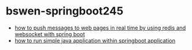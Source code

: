 # bswen-springboot245

- [how to push messages to web pages in real time by using redis and websocket with spring boot](https://www.bswen.com/2021/05/springboot-redis-pubsub-websocket-push.html)
- [how to run simple java application within springboot application](https://www.bswen.com/2021/07/springboot-how-to-run-simple-java-application-in-springboot-application.html)
